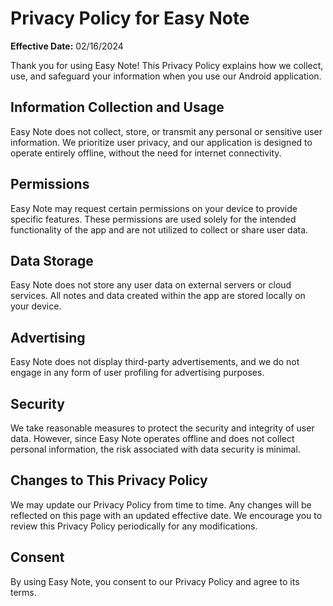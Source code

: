 # Privacy Policy for Easy Note

**Effective Date:** 02/16/2024

Thank you for using Easy Note! This Privacy Policy explains how we collect, use, and safeguard your information when you use our Android application.

## Information Collection and Usage

Easy Note does not collect, store, or transmit any personal or sensitive user information. We prioritize user privacy, and our application is designed to operate entirely offline, without the need for internet connectivity.

## Permissions

Easy Note may request certain permissions on your device to provide specific features. These permissions are used solely for the intended functionality of the app and are not utilized to collect or share user data.

## Data Storage

Easy Note does not store any user data on external servers or cloud services. All notes and data created within the app are stored locally on your device.

## Advertising

Easy Note does not display third-party advertisements, and we do not engage in any form of user profiling for advertising purposes.

## Security

We take reasonable measures to protect the security and integrity of user data. However, since Easy Note operates offline and does not collect personal information, the risk associated with data security is minimal.

## Changes to This Privacy Policy

We may update our Privacy Policy from time to time. Any changes will be reflected on this page with an updated effective date. We encourage you to review this Privacy Policy periodically for any modifications.

## Consent

By using Easy Note, you consent to our Privacy Policy and agree to its terms.
